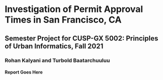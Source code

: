 # Investigation of Permit Approval Times in San Francisco, CA

## Semester Project for CUSP-GX 5002: Principles of Urban Informatics, Fall 2021

### Rohan Kalyani and Turbold Baatarchuuluu

#### Report Goes Here

